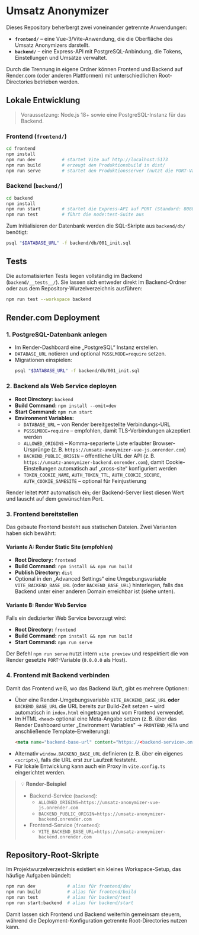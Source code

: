 # Umsatz Anonymizer

Dieses Repository beherbergt zwei voneinander getrennte Anwendungen:

- **`frontend/`** – eine Vue-3/Vite-Anwendung, die die Oberfläche des Umsatz Anonymizers darstellt.
- **`backend/`** – eine Express-API mit PostgreSQL-Anbindung, die Tokens, Einstellungen und Umsätze verwaltet.

Durch die Trennung in eigene Ordner können Frontend und Backend auf Render.com (oder anderen Plattformen) mit unterschiedlichen
Root-Directories betrieben werden.

## Lokale Entwicklung

> Voraussetzung: Node.js 18+ sowie eine PostgreSQL-Instanz für das Backend.

### Frontend (`frontend/`)

```bash
cd frontend
npm install
npm run dev          # startet Vite auf http://localhost:5173
npm run build        # erzeugt den Produktionsbuild in dist/
npm run serve        # startet den Produktionsserver (nutzt die PORT-Variable)
```

### Backend (`backend/`)

```bash
cd backend
npm install
npm run start        # startet die Express-API auf PORT (Standard: 8080)
npm run test         # führt die node:test-Suite aus
```

Zum Initialisieren der Datenbank werden die SQL-Skripte aus `backend/db/` benötigt:

```bash
psql "$DATABASE_URL" -f backend/db/001_init.sql
```

## Tests

Die automatisierten Tests liegen vollständig im Backend (`backend/__tests__/`). Sie lassen sich entweder direkt im Backend-Ordner
oder aus dem Repository-Wurzelverzeichnis ausführen:

```bash
npm run test --workspace backend
```

## Render.com Deployment

### 1. PostgreSQL-Datenbank anlegen

- Im Render-Dashboard eine „PostgreSQL“ Instanz erstellen.
- `DATABASE_URL` notieren und optional `PGSSLMODE=require` setzen.
- Migrationen einspielen:
  ```bash
  psql "$DATABASE_URL" -f backend/db/001_init.sql
  ```

### 2. Backend als Web Service deployen

- **Root Directory:** `backend`
- **Build Command:** `npm install --omit=dev`
- **Start Command:** `npm run start`
- **Environment Variables:**
  - `DATABASE_URL` – von Render bereitgestellte Verbindungs-URL
  - `PGSSLMODE=require` – empfohlen, damit TLS-Verbindungen akzeptiert werden
  - `ALLOWED_ORIGINS` – Komma-separierte Liste erlaubter Browser-Ursprünge (z. B. `https://umsatz-anonymizer-vue-js.onrender.com`)
  - `BACKEND_PUBLIC_ORIGIN` – öffentliche URL der API (z. B. `https://umsatz-anonymizer-backend.onrender.com`), damit Cookie-
    Einstellungen automatisch auf „cross-site“ konfiguriert werden
  - `TOKEN_COOKIE_NAME`, `AUTH_TOKEN_TTL`, `AUTH_COOKIE_SECURE`, `AUTH_COOKIE_SAMESITE` – optional für Feinjustierung

Render leitet `PORT` automatisch ein; der Backend-Server liest diesen Wert und lauscht auf dem gewünschten Port.

### 3. Frontend bereitstellen

Das gebaute Frontend besteht aus statischen Dateien. Zwei Varianten haben sich bewährt:

#### Variante A: Render Static Site (empfohlen)

- **Root Directory:** `frontend`
- **Build Command:** `npm install && npm run build`
- **Publish Directory:** `dist`
- Optional in den „Advanced Settings“ eine Umgebungsvariable `VITE_BACKEND_BASE_URL` (oder `BACKEND_BASE_URL`) hinterlegen,
  falls das Backend unter einer anderen Domain erreichbar ist (siehe unten).

#### Variante B: Render Web Service

Falls ein dedizierter Web Service bevorzugt wird:

- **Root Directory:** `frontend`
- **Build Command:** `npm install && npm run build`
- **Start Command:** `npm run serve`

Der Befehl `npm run serve` nutzt intern `vite preview` und respektiert die von Render gesetzte `PORT`-Variable (`0.0.0.0` als Host).

### 4. Frontend mit Backend verbinden

Damit das Frontend weiß, wo das Backend läuft, gibt es mehrere Optionen:

- Über eine Render-Umgebungsvariable `VITE_BACKEND_BASE_URL` **oder** `BACKEND_BASE_URL` die URL bereits zur Build-Zeit
  setzen – wird automatisch in `index.html` eingetragen und vom Frontend verwendet.
- Im HTML `<head>` optional eine Meta-Angabe setzen (z. B. über das Render Dashboard unter „Environment Variables" →
  `FRONTEND_META` und anschließende Template-Erweiterung):
  ```html
  <meta name="backend-base-url" content="https://<backend-service>.onrender.com">
  ```
- Alternativ `window.BACKEND_BASE_URL` definieren (z. B. über ein eigenes `<script>`), falls die URL erst zur Laufzeit feststeht.
- Für lokale Entwicklung kann auch ein Proxy in `vite.config.ts` eingerichtet werden.

> 💡 **Render-Beispiel**
>
> - Backend-Service (`backend`):
>   - `ALLOWED_ORIGINS=https://umsatz-anonymizer-vue-js.onrender.com`
>   - `BACKEND_PUBLIC_ORIGIN=https://umsatz-anonymizer-backend.onrender.com`
> - Frontend-Service (`frontend`):
>   - `VITE_BACKEND_BASE_URL=https://umsatz-anonymizer-backend.onrender.com`

## Repository-Root-Skripte

Im Projektwurzelverzeichnis existiert ein kleines Workspace-Setup, das häufige Aufgaben bündelt:

```bash
npm run dev            # alias für frontend/dev
npm run build          # alias für frontend/build
npm run test           # alias für backend/test
npm run start:backend  # alias für backend/start
```

Damit lassen sich Frontend und Backend weiterhin gemeinsam steuern, während die Deployment-Konfiguration getrennte Root-Directories
nutzen kann.
